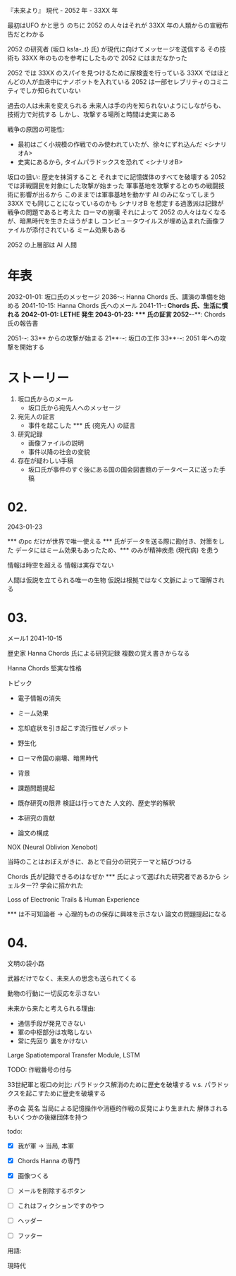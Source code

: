 『未来より』
現代 - 2052 年 - 33XX 年

最初はUFO かと思う
のちに 2052 の人々はそれが 33XX 年の人類からの宣戦布告だとわかる

2052 の研究者 (坂口 ks!a-_t} 氏) が現代に向けてメッセージを送信する
その技術も 33XX 年のものを参考にしたもので 2052 にはまだなかった

2052 では 33XX のスパイを見つけるために尿検査を行っている
33XX ではほとんどの人が血液中にナノボットを入れている
2052 は一部セレブリティのコミニティでしか知られていない

過去の人は未来を変えられる
未来人は手の内を知られないようにしながらも、技術力で対抗する
しかし、攻撃する場所と時間は史実にある

戦争の原因の可能性:
- 最初はごく小規模の作戦でのみ使われていたが、徐々にずれ込んだ <シナリオA>
- 史実にあるから, タイムパラドックスを恐れて <シナリオB>

坂口の狙い: 歴史を抹消すること
それまでに記憶媒体のすべてを破壊する
2052 では非戦闘民を対象にした攻撃が始まった
軍事基地を攻撃するとのちの戦闘技術に影響が出るから
このままでは軍事基地を動かす AI のみになってしまう
33XX でも同じことになっているのかも
シナリオB を想定する過激派は記録が戦争の問題であると考えた
ローマの崩壊
それによって 2052 の人々はなくなるが、暗黒時代を生きたほうがまし
コンピュータウイルスが埋め込まれた画像ファイルが添付されている
ミーム効果もある

2052 の上層部は AI 人間

# 年表

2032-01-01: 坂口氏のメッセージ
2036-**-**: Hanna Chords 氏、講演の準備を始める
2041-10-15: Hanna Chords 氏へのメール
2041-11-**: Chords 氏、生活に慣れる
2042-01-01: LETHE 発生
2043-01-23: *** 氏の証言
2052-**-**: Chords 氏の報告書

2051-**-**: 33** からの攻撃が始まる
21**-**-**: 坂口の工作
33**-**-**: 2051 年への攻撃を開始する

# ストーリー

1. 坂口氏からのメール
    - 坂口氏から宛先人へのメッセージ
2. 宛先人の証言
    - 事件を起こした *** 氏 (宛先人) の証言
3. 研究記録
    - 画像ファイルの説明
    - 事件以降の社会の変貌
4. 存在が疑わしい手稿
    - 坂口氏が事件のすぐ後にある国の国会図書館のデータベースに送った手稿

# 02.

2043-01-23

*** のpc だけが世界で唯一使える
*** 氏がデータを送る際に勘付き、対策をした
データにはミーム効果もあったため、*** のみが精神疾患 (現代病) を患う

情報は時空を超える
情報は実存でない

人間は仮説を立てられる唯一の生物
仮説は根拠ではなく文脈によって理解される

# 03.

メール1 2041-10-15

歴史家 Hanna Chords 氏による研究記録
複数の覚え書きからなる

Hanna Chords
堅実な性格

トピック

- 電子情報の消失
- ミーム効果
- 忘却症状を引き起こす流行性ゼノボット
- 野生化
- ローマ帝国の崩壊、暗黒時代

- 背景
- 課題問題提起
- 既存研究の限界
    検証は行ってきた
    人文的、歴史学的解釈
- 本研究の貢献
- 論文の構成

NOX (Neural Oblivion Xenobot)

当時のことはおぼえがきに、あとで自分の研究テーマと結びつける

Chords 氏が記録できるのはなぜか
*** 氏によって選ばれた研究者であるから
シェルター?? 学会に招かれた

Loss of Electronic Trails & Human Experience

*** は不可知論者 -> 心理的ものの保存に興味を示さない
論文の問題提起になる

# 04.

文明の袋小路

武器だけでなく、未来人の思念も送られてくる

動物の行動に一切反応を示さない

未来から来たと考えられる理由:
- 通信手段が発見できない
- 軍の中枢部分は攻略しない
- 常に先回り 裏をかけない

Large Spatiotemporal Transfer Module, LSTM

TODO: 作戦番号の付与

33世紀軍と坂口の対比:
パラドックス解消のために歴史を破壊する
v.s.
パラドックスを起こすために歴史を破壊する

矛の会 英名
当局による記憶操作や消極的作戦の反発により生まれた
解体されるもいくつかの後継団体を持つ

todo:
- [x] 我が軍 -> 当局, 本軍
- [x] Chords Hanna の専門

- [x] 画像つくる
- [ ] メールを削除するボタン
- [ ] これはフィクションですのやつ
- [ ] ヘッダー
- [ ] フッター

用語:

現時代

